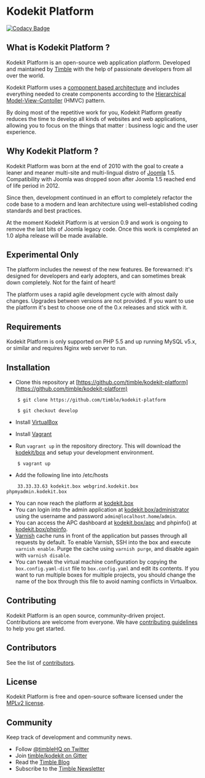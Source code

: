 # Kodekit Platform

[ ![Codacy Badge](https://www.codacy.com/project/badge/f517d6945b4f463caf734b08bb43b0b9) ](https://www.codacy.com/app/timble/nooku-platform)

## What is Kodekit Platform ?

Kodekit Platform is an open-source web application platform. Developed and maintained by [Timble](http://timble.net) with
 the help of passionate developers from all over the world.

Kodekit Platform uses a [component based architecture](http://en.wikipedia.org/wiki/Component-based_software_engineering)
and includes everything needed to create components according to the [Hierarchical Model-View-Contoller][HMVC] (HMVC) pattern.

By doing most of the repetitive work for you, Kodekit Platform greatly reduces the time to develop all kinds of websites
and web applications, allowing you to focus on the things that matter : business logic and the user experience.

## Why Kodekit Platform ?

Kodekit Platform was born at the end of 2010 with the goal to create a leaner and meaner multi-site and multi-lingual 
distro of [Joomla](http://www.joomla.org) 1.5. Compatibility with Joomla was dropped soon after Joomla 1.5 reached end 
of life period in 2012. 

Since then, development continued in an effort to completely refactor the code base to a modern and lean architecture
 using well-established coding standards and best practices.

At the moment Kodekit Platform is at version 0.9 and work is ongoing to remove the last bits of Joomla legacy code. Once
this work is completed an 1.0 alpha release will be made available.

## Experimental Only

The platform includes the newest of the new features. Be forewarned: it's designed for developers and early adopters,
and can sometimes break down completely. Not for the faint of heart!

The platform uses a rapid agile development cycle with almost daily changes. Upgrades between versions are not provided.
If you want to use the platform it's best to choose one of the 0.x releases and stick with it.

## Requirements

Kodekit Platform is only supported on PHP 5.5 and up running MySQL v5.x, or similar and requires Nginx web server to run.


## Installation

* Clone this repository at [https://github.com/timble/kodekit-platform](https://github.com/timble/kodekit-platform)

```
    $ git clone https://github.com/timble/kodekit-platform
```

```
    $ git checkout develop
```

* Install [VirtualBox](http://www.virtualbox.org/)

* Install [Vagrant](http://downloads.vagrantup.com/)

* Run `vagrant up` in the repository directory. This will download the [kodekit/box](http://github.com/timble/kodebox)
and setup your development environment.

```
    $ vagrant up
```

* Add the following line into /etc/hosts

```
    33.33.33.63 kodekit.box webgrind.kodekit.box phpmyadmin.kodekit.box
```

* You can now reach the platform at [kodekit.box](http://kodekit.box/)
* You can login into the admin application at [kodekit.box/administrator](http://kodekit.box/) using the username and password `admin@localhost.home`/`admin`.
* You can access the APC dashboard at [kodekit.box/apc](http://kodekit.box/apc) and phpinfo() at [kodekit.box/phpinfo](http://kodekit.box/phpinfo).
* [Varnish](https://www.varnish-cache.org/) cache runs in front of the application but passes through all requests by default. 
To enable Varnish, SSH into the box and execute `varnish enable`. Purge the cache using `varnish purge`, and disable 
again with `varnish disable`.
* You can tweak the virtual machine configuration by copying the `box.config.yaml-dist` file to `box.config.yaml` and 
edit its contents. If you want to run multiple boxes for multiple projects, you should change the name of the box 
through this file to avoid naming conflicts in Virtualbox.

## Contributing

Kodekit Platform is an open source, community-driven project. Contributions are welcome from everyone. 
We have [contributing guidelines](CONTRIBUTING.md) to help you get started.

## Contributors

See the list of [contributors](https://github.com/timble/kodekit-platform/contributors).

## License 

Kodekit Platform is free and open-source software licensed under the [MPLv2 license](LICENSE.txt).

## Community

Keep track of development and community news.

* Follow [@timbleHQ on Twitter](https://twitter.com/timbleHQ)
* Join [timble/kodekit on Gitter](http://gitter.im/timble/kodekit)
* Read the [Timble Blog](https://www.timble.net/blog/)
* Subscribe to the [Timble Newsletter](https://www.timble.net/newsletter/)

[HMVC]: http://en.wikipedia.org/wiki/Hierarchical_model%E2%80%93view%E2%80%93controller
[boilerplate]: http://en.wikipedia.org/wiki/Boilerplate_code